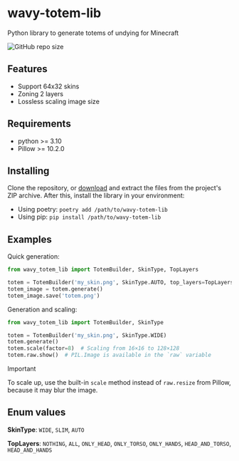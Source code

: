 # wavy-totem-lib
Python library to generate totems of undying for Minecraft

![GitHub repo size](https://img.shields.io/github/repo-size/wavy-cat/wavy-totem-lib?style=for-the-badge&logo=github&logoColor=white&labelColor=1A222E&color=242B36&cacheSeconds=0)


## Features

* Support 64x32 skins
* Zoning 2 layers
* Lossless scaling image size

## Requirements
* python >= 3.10
* Pillow >= 10.2.0

## Installing

Clone the repository, or [download](https://github.com/wavy-cat/wavy-totem-lib/archive/refs/heads/main.zip) and extract the files from the project's ZIP archive.
After this, install the library in your environment:

* Using poetry: `poetry add /path/to/wavy-totem-lib`
* Using pip: `pip install /path/to/wavy-totem-lib`

## Examples

Quick generation:

```python
from wavy_totem_lib import TotemBuilder, SkinType, TopLayers

totem = TotemBuilder('my_skin.png', SkinType.AUTO, top_layers=TopLayers.ALL, round_head=True)
totem_image = totem.generate()
totem_image.save('totem.png')
```

Generation and scaling:

```python
from wavy_totem_lib import TotemBuilder, SkinType

totem = TotemBuilder('my_skin.png', SkinType.WIDE)
totem.generate()
totem.scale(factor=8)  # Scaling from 16×16 to 128×128
totem.raw.show()  # PIL.Image is available in the `raw` variable
```

> [!IMPORTANT]
> To scale up, use the built-in `scale` method instead of `raw.resize` from Pillow, because it may blur the image.

## Enum values

**SkinType**: `WIDE`, `SLIM`, `AUTO`

**TopLayers**: `NOTHING`, `ALL`, `ONLY_HEAD`, `ONLY_TORSO`, `ONLY_HANDS`, `HEAD_AND_TORSO`, `HEAD_AND_HANDS`
